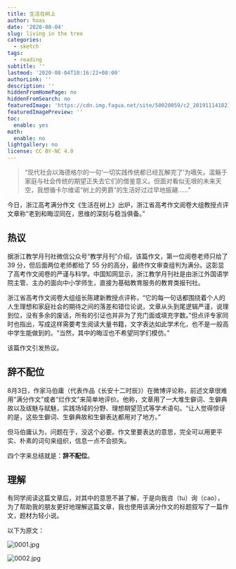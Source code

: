 ```yaml
---
title: 生活在树上
author: hoas
date: '2020-08-04'
slug: living in the tree
categories:
  - sketch
tags:
  - reading
subtitle: ''
lastmod: '2020-08-04T10:16:22+08:00'
authorLink: ''
description: ''
hiddenFromHomePage: no
hiddenFromSearch: no
featuredImage: 'https://cdn.img.fagua.net/site/50020059/c2_20191114182118_64001.jpg'
featuredImagePreview: ''
toc:
  enable: yes
math:
  enable: no
lightgallery: no
license: CC BY-NC 4.0
---
```


> “现代社会以海德格尔的一句‘一切实践传统都已经瓦解完了’为嚆矢。滥觞于家庭与社会传统的期望正失去它们的借鉴意义。但面对看似无垠的未来天空，我想循卡尔维诺“树上的男爵”的生活好过过早地振翮......”

今日，浙江高考满分作文《生活在树上》出炉，浙江省高考作文阅卷大组教授点评文章称“老到和晦涩同在，思维的深刻与稳当俱备。”

<!--more-->

## 热议

据浙江教学月刊社微信公众号“教学月刊”介绍，该篇作文，第一位阅卷老师只给了 39 分，但后面两位老师都给了 55 分的高分，最终作文审查组判为满分。这彰显了高考作文阅卷的严谨与科学。中国知网显示，浙江教学月刊社是由浙江外国语学院主管、主办的面向中小学师生，直接为基础教育服务的教育类报刊社。

浙江省高考作文阅卷大组组长陈建新教授点评称，“它的每一句话都围绕着个人的人生理想和家庭社会的期待之间的落差和错位论说，文章从头到尾逻辑严谨，说理到位，没有多余的废话，所有的引证也并非为了充门面或填充字数。”但点评专家同时也指出，写成这样需要考生阅读大量书籍，文字表达如此学术化，也不是一般高中学生能做到的。“当然，其中的晦涩也不希望同学们模仿。”

该篇作文引发热议。

## 辞不配位

8月3日，作家马伯庸（代表作品《长安十二时辰》）在微博评论称，前述文章很难用“满分作文”或者“烂作文”来简单地评价。他称，文章用了一大堆生僻词、生僻典故以及祓魅与赋魅，实践场域的分野、理想期望范式等学术语句。“让人觉得惊讶的是，这些生僻词、生僻典故和生僻表达都用对了地方。”

但马伯庸认为，问题在于，没这个必要。作文里要表达的意思，完全可以用更平实、朴素的词句来组织，信息一点不会损失。

四个字来总结就是：**辞不配位**。

## 理解

有同学阅读这篇文章后，对其中的意思不甚了解，于是向我咨（tu）询（cao），为了帮助我的朋友更好地理解这篇文章，我也使用该满分作文的标题叙写了一篇作文，题材为轻小说。

以下为原文：

![0001.jpg](https://i.loli.net/2020/08/04/pCaVg7cMzjT5ymv.jpg)

![0002.jpg](https://i.loli.net/2020/08/04/5yklr8PIgvAjqGf.jpg)